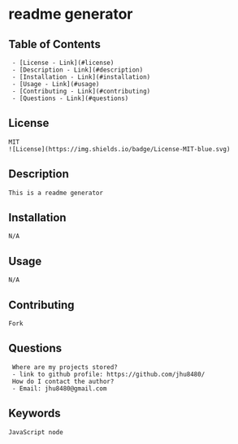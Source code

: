 # readme generator


## Table of Contents
	 - [License - Link](#license)
	 - [Description - Link](#description)
	 - [Installation - Link](#installation)
	 - [Usage - Link](#usage)
	 - [Contributing - Link](#contributing)
	 - [Questions - Link](#questions)

## License 
	MIT 
	![License](https://img.shields.io/badge/License-MIT-blue.svg)

## Description
	This is a readme generator

## Installation
	N/A

## Usage
	N/A

## Contributing
	Fork

## Questions 
	 Where are my projects stored?
	 - link to github profile: https://github.com/jhu8480/
	 How do I contact the author?
	 - Email: jhu8480@gmail.com

## Keywords
	JavaScript node